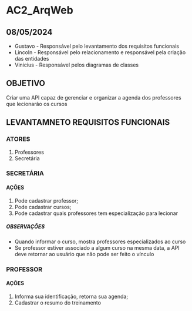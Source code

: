 # AC2_ArqWeb

## 08/05/2024 
 * Gustavo - Responsável pelo levantamento dos requisitos funcionais
 * Lincoln - Responsável pelo relacionamento e responsável pela criação das entidades
 * Vinicius - Responsável pelos diagramas de classes


## OBJETIVO 
Criar uma API capaz de gerenciar e organizar a agenda dos professores que lecionarão os cursos

## LEVANTAMNETO REQUISITOS FUNCIONAIS
### ATORES
1. Professores 
2. Secretária

### SECRETÁRIA
  #### AÇÕES
  1. Pode cadastrar professor;
  2. Pode cadastrar cursos;
  3. Pode cadastrar quais professores tem especialização para lecionar
  
  ##### OBSERVAÇÕES
  * Quando informar o curso, mostra professores especializados ao curso
  * Se professor estiver associado a algum curso na mesma data, a API deve retornar ao usuário que não pode ser feito o vínculo
  
### PROFESSOR
#### AÇÕES
1. Informa sua identificação, retorna sua agenda;
2. Cadastrar o resumo do treinamento 
